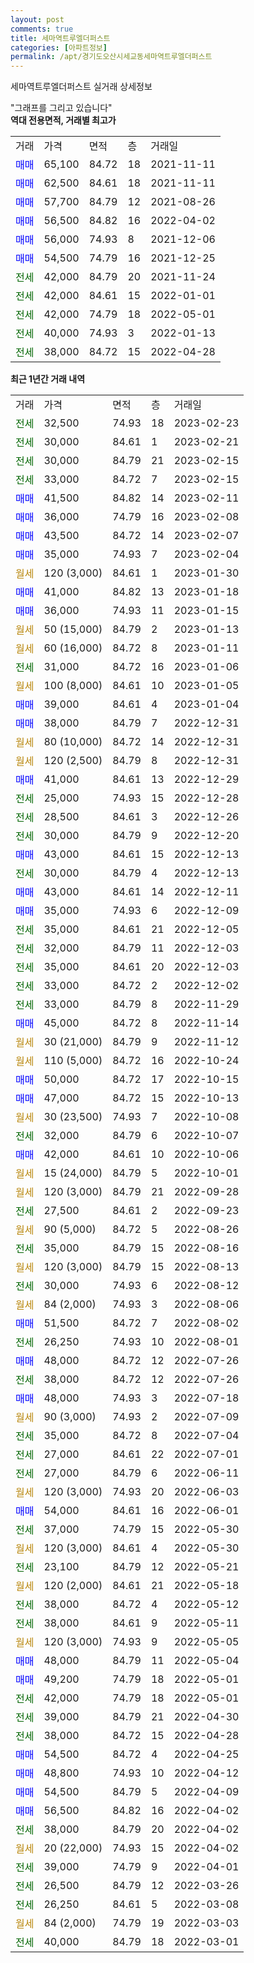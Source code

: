 ```yaml
---
layout: post
comments: true
title: 세마역트루엘더퍼스트
categories: [아파트정보]
permalink: /apt/경기도오산시세교동세마역트루엘더퍼스트
---
```


세마역트루엘더퍼스트 실거래 상세정보

<script type="text/javascript">
  google.charts.load('current', {'packages':['line', 'corechart']});
  google.charts.setOnLoadCallback(drawChart);

  function drawChart() {
    var data = new google.visualization.DataTable();
    data.addColumn('date', '거래일');
    data.addColumn('number', "매매");
    data.addColumn('number', "전세");
    data.addColumn('number', "전매");

    data.addRows([[new Date(Date.parse("2023-02-23")), null, 32500, null], [new Date(Date.parse("2023-02-21")), null, 30000, null], [new Date(Date.parse("2023-02-15")), null, 30000, null], [new Date(Date.parse("2023-02-15")), null, 33000, null], [new Date(Date.parse("2023-02-11")), 41500, null, null], [new Date(Date.parse("2023-02-08")), 36000, null, null], [new Date(Date.parse("2023-02-07")), 43500, null, null], [new Date(Date.parse("2023-02-04")), 35000, null, null], [new Date(Date.parse("2023-01-30")), null, null, null], [new Date(Date.parse("2023-01-18")), 41000, null, null], [new Date(Date.parse("2023-01-15")), 36000, null, null], [new Date(Date.parse("2023-01-13")), null, null, null], [new Date(Date.parse("2023-01-11")), null, null, null], [new Date(Date.parse("2023-01-06")), null, 31000, null], [new Date(Date.parse("2023-01-05")), null, null, null], [new Date(Date.parse("2023-01-04")), 39000, null, null], [new Date(Date.parse("2022-12-31")), 38000, null, null], [new Date(Date.parse("2022-12-31")), null, null, null], [new Date(Date.parse("2022-12-31")), null, null, null], [new Date(Date.parse("2022-12-29")), 41000, null, null], [new Date(Date.parse("2022-12-28")), null, 25000, null], [new Date(Date.parse("2022-12-26")), null, 28500, null], [new Date(Date.parse("2022-12-20")), null, 30000, null], [new Date(Date.parse("2022-12-13")), 43000, null, null], [new Date(Date.parse("2022-12-13")), null, 30000, null], [new Date(Date.parse("2022-12-11")), 43000, null, null], [new Date(Date.parse("2022-12-09")), 35000, null, null], [new Date(Date.parse("2022-12-05")), null, 35000, null], [new Date(Date.parse("2022-12-03")), null, 32000, null], [new Date(Date.parse("2022-12-03")), null, 35000, null], [new Date(Date.parse("2022-12-02")), null, 33000, null], [new Date(Date.parse("2022-11-29")), null, 33000, null], [new Date(Date.parse("2022-11-14")), 45000, null, null], [new Date(Date.parse("2022-11-12")), null, null, null], [new Date(Date.parse("2022-10-24")), null, null, null], [new Date(Date.parse("2022-10-15")), 50000, null, null], [new Date(Date.parse("2022-10-13")), 47000, null, null], [new Date(Date.parse("2022-10-08")), null, null, null], [new Date(Date.parse("2022-10-07")), null, 32000, null], [new Date(Date.parse("2022-10-06")), 42000, null, null], [new Date(Date.parse("2022-10-01")), null, null, null], [new Date(Date.parse("2022-09-28")), null, null, null], [new Date(Date.parse("2022-09-23")), null, 27500, null], [new Date(Date.parse("2022-08-26")), null, null, null], [new Date(Date.parse("2022-08-16")), null, 35000, null], [new Date(Date.parse("2022-08-13")), null, null, null], [new Date(Date.parse("2022-08-12")), null, 30000, null], [new Date(Date.parse("2022-08-06")), null, null, null], [new Date(Date.parse("2022-08-02")), 51500, null, null], [new Date(Date.parse("2022-08-01")), null, 26250, null], [new Date(Date.parse("2022-07-26")), 48000, null, null], [new Date(Date.parse("2022-07-26")), null, 38000, null], [new Date(Date.parse("2022-07-18")), 48000, null, null], [new Date(Date.parse("2022-07-09")), null, null, null], [new Date(Date.parse("2022-07-04")), null, 35000, null], [new Date(Date.parse("2022-07-01")), null, 27000, null], [new Date(Date.parse("2022-06-11")), null, 27000, null], [new Date(Date.parse("2022-06-03")), null, null, null], [new Date(Date.parse("2022-06-01")), 54000, null, null], [new Date(Date.parse("2022-05-30")), null, 37000, null], [new Date(Date.parse("2022-05-30")), null, null, null], [new Date(Date.parse("2022-05-21")), null, 23100, null], [new Date(Date.parse("2022-05-18")), null, null, null], [new Date(Date.parse("2022-05-12")), null, 38000, null], [new Date(Date.parse("2022-05-11")), null, 38000, null], [new Date(Date.parse("2022-05-05")), null, null, null], [new Date(Date.parse("2022-05-04")), 48000, null, null], [new Date(Date.parse("2022-05-01")), 49200, null, null], [new Date(Date.parse("2022-05-01")), null, 42000, null], [new Date(Date.parse("2022-04-30")), null, 39000, null], [new Date(Date.parse("2022-04-28")), null, 38000, null], [new Date(Date.parse("2022-04-25")), 54500, null, null], [new Date(Date.parse("2022-04-12")), 48800, null, null], [new Date(Date.parse("2022-04-09")), 54500, null, null], [new Date(Date.parse("2022-04-02")), 56500, null, null], [new Date(Date.parse("2022-04-02")), null, 38000, null], [new Date(Date.parse("2022-04-02")), null, null, null], [new Date(Date.parse("2022-04-01")), null, 39000, null], [new Date(Date.parse("2022-03-26")), null, 26500, null], [new Date(Date.parse("2022-03-08")), null, 26250, null], [new Date(Date.parse("2022-03-03")), null, null, null], [new Date(Date.parse("2022-03-01")), null, 40000, null]]);

    var options = {
      hAxis: {
        format: 'yyyy/MM/dd'
      },    
      lineWidth: 0,
      pointsVisible: true,    
      title: '최근 1년간 유형별 실거래가 분포',
      legend: { position: 'bottom' }
    };

    var formatter = new google.visualization.NumberFormat({pattern:'###,###'} );
    formatter.format(data, 1);
    formatter.format(data, 2);
    
    setTimeout(function() {
        var chart = new google.visualization.LineChart(document.getElementById('columnchart_material'));
        chart.draw(data, (options));
        document.getElementById('loading').style.display = 'none';
    }, 200);
  }
</script>


<div id="loading" style="z-index:20; display: block; margin-left: 0px">"그래프를 그리고 있습니다"</div>
<div id="columnchart_material" style="width: 95%; margin-left: 0px; display: block"></div>
<!-- contents start -->
<b>역대 전용면적, 거래별 최고가</b>
<table class="sortable">
    <tr>
      <td>거래</td>
      <td>가격</td>
      <td>면적</td>
      <td>층</td>
      <td>거래일</td>
    </tr>
        <tr>
          <td><a style="color: blue">매매</a></td>
          <td>65,100</td>
          <td>84.72</td>
          <td>18</td>
          <td>2021-11-11</td>
        </tr>            <tr>
          <td><a style="color: blue">매매</a></td>
          <td>62,500</td>
          <td>84.61</td>
          <td>18</td>
          <td>2021-11-11</td>
        </tr>            <tr>
          <td><a style="color: blue">매매</a></td>
          <td>57,700</td>
          <td>84.79</td>
          <td>12</td>
          <td>2021-08-26</td>
        </tr>            <tr>
          <td><a style="color: blue">매매</a></td>
          <td>56,500</td>
          <td>84.82</td>
          <td>16</td>
          <td>2022-04-02</td>
        </tr>            <tr>
          <td><a style="color: blue">매매</a></td>
          <td>56,000</td>
          <td>74.93</td>
          <td>8</td>
          <td>2021-12-06</td>
        </tr>            <tr>
          <td><a style="color: blue">매매</a></td>
          <td>54,500</td>
          <td>74.79</td>
          <td>16</td>
          <td>2021-12-25</td>
        </tr>        
        <tr>
              <td><a style="color: darkgreen">전세</a></td>
              <td>42,000</td>
              <td>84.79</td>
              <td>20</td>
              <td>2021-11-24</td>
            </tr>            <tr>
              <td><a style="color: darkgreen">전세</a></td>
              <td>42,000</td>
              <td>84.61</td>
              <td>15</td>
              <td>2022-01-01</td>
            </tr>            <tr>
              <td><a style="color: darkgreen">전세</a></td>
              <td>42,000</td>
              <td>74.79</td>
              <td>18</td>
              <td>2022-05-01</td>
            </tr>            <tr>
              <td><a style="color: darkgreen">전세</a></td>
              <td>40,000</td>
              <td>74.93</td>
              <td>3</td>
              <td>2022-01-13</td>
            </tr>            <tr>
              <td><a style="color: darkgreen">전세</a></td>
              <td>38,000</td>
              <td>84.72</td>
              <td>15</td>
              <td>2022-04-28</td>
            </tr>        
    
</table>

<b>최근 1년간 거래 내역</b>

<table class="sortable">
    <tr>
      <td>거래</td>
      <td>가격</td>
      <td>면적</td>
      <td>층</td>
      <td>거래일</td>
    </tr>
    <tr>
      <td><a style="color: darkgreen">전세</a></td>
      <td>32,500</td>
      <td>74.93</td>
      <td>18</td>
      <td>2023-02-23</td>
    </tr>          <tr>
      <td><a style="color: darkgreen">전세</a></td>
      <td>30,000</td>
      <td>84.61</td>
      <td>1</td>
      <td>2023-02-21</td>
    </tr>          <tr>
      <td><a style="color: darkgreen">전세</a></td>
      <td>30,000</td>
      <td>84.79</td>
      <td>21</td>
      <td>2023-02-15</td>
    </tr>          <tr>
      <td><a style="color: darkgreen">전세</a></td>
      <td>33,000</td>
      <td>84.72</td>
      <td>7</td>
      <td>2023-02-15</td>
    </tr>          <tr>
      <td><a style="color: blue">매매</a></td>
      <td>41,500</td>
      <td>84.82</td>
      <td>14</td>
      <td>2023-02-11</td>
    </tr>          <tr>
      <td><a style="color: blue">매매</a></td>
      <td>36,000</td>
      <td>74.79</td>
      <td>16</td>
      <td>2023-02-08</td>
    </tr>          <tr>
      <td><a style="color: blue">매매</a></td>
      <td>43,500</td>
      <td>84.72</td>
      <td>14</td>
      <td>2023-02-07</td>
    </tr>          <tr>
      <td><a style="color: blue">매매</a></td>
      <td>35,000</td>
      <td>74.93</td>
      <td>7</td>
      <td>2023-02-04</td>
    </tr>          <tr>
      <td><a style="color: darkgoldenrod">월세</a></td>
      <td>120 (3,000)</td>
      <td>84.61</td>
      <td>1</td>
      <td>2023-01-30</td>
    </tr>          <tr>
      <td><a style="color: blue">매매</a></td>
      <td>41,000</td>
      <td>84.82</td>
      <td>13</td>
      <td>2023-01-18</td>
    </tr>          <tr>
      <td><a style="color: blue">매매</a></td>
      <td>36,000</td>
      <td>74.93</td>
      <td>11</td>
      <td>2023-01-15</td>
    </tr>          <tr>
      <td><a style="color: darkgoldenrod">월세</a></td>
      <td>50 (15,000)</td>
      <td>84.79</td>
      <td>2</td>
      <td>2023-01-13</td>
    </tr>          <tr>
      <td><a style="color: darkgoldenrod">월세</a></td>
      <td>60 (16,000)</td>
      <td>84.72</td>
      <td>8</td>
      <td>2023-01-11</td>
    </tr>          <tr>
      <td><a style="color: darkgreen">전세</a></td>
      <td>31,000</td>
      <td>84.72</td>
      <td>16</td>
      <td>2023-01-06</td>
    </tr>          <tr>
      <td><a style="color: darkgoldenrod">월세</a></td>
      <td>100 (8,000)</td>
      <td>84.61</td>
      <td>10</td>
      <td>2023-01-05</td>
    </tr>          <tr>
      <td><a style="color: blue">매매</a></td>
      <td>39,000</td>
      <td>84.61</td>
      <td>4</td>
      <td>2023-01-04</td>
    </tr>          <tr>
      <td><a style="color: blue">매매</a></td>
      <td>38,000</td>
      <td>84.79</td>
      <td>7</td>
      <td>2022-12-31</td>
    </tr>          <tr>
      <td><a style="color: darkgoldenrod">월세</a></td>
      <td>80 (10,000)</td>
      <td>84.72</td>
      <td>14</td>
      <td>2022-12-31</td>
    </tr>          <tr>
      <td><a style="color: darkgoldenrod">월세</a></td>
      <td>120 (2,500)</td>
      <td>84.79</td>
      <td>8</td>
      <td>2022-12-31</td>
    </tr>          <tr>
      <td><a style="color: blue">매매</a></td>
      <td>41,000</td>
      <td>84.61</td>
      <td>13</td>
      <td>2022-12-29</td>
    </tr>          <tr>
      <td><a style="color: darkgreen">전세</a></td>
      <td>25,000</td>
      <td>74.93</td>
      <td>15</td>
      <td>2022-12-28</td>
    </tr>          <tr>
      <td><a style="color: darkgreen">전세</a></td>
      <td>28,500</td>
      <td>84.61</td>
      <td>3</td>
      <td>2022-12-26</td>
    </tr>          <tr>
      <td><a style="color: darkgreen">전세</a></td>
      <td>30,000</td>
      <td>84.79</td>
      <td>9</td>
      <td>2022-12-20</td>
    </tr>          <tr>
      <td><a style="color: blue">매매</a></td>
      <td>43,000</td>
      <td>84.61</td>
      <td>15</td>
      <td>2022-12-13</td>
    </tr>          <tr>
      <td><a style="color: darkgreen">전세</a></td>
      <td>30,000</td>
      <td>84.79</td>
      <td>4</td>
      <td>2022-12-13</td>
    </tr>          <tr>
      <td><a style="color: blue">매매</a></td>
      <td>43,000</td>
      <td>84.61</td>
      <td>14</td>
      <td>2022-12-11</td>
    </tr>          <tr>
      <td><a style="color: blue">매매</a></td>
      <td>35,000</td>
      <td>74.93</td>
      <td>6</td>
      <td>2022-12-09</td>
    </tr>          <tr>
      <td><a style="color: darkgreen">전세</a></td>
      <td>35,000</td>
      <td>84.61</td>
      <td>21</td>
      <td>2022-12-05</td>
    </tr>          <tr>
      <td><a style="color: darkgreen">전세</a></td>
      <td>32,000</td>
      <td>84.79</td>
      <td>11</td>
      <td>2022-12-03</td>
    </tr>          <tr>
      <td><a style="color: darkgreen">전세</a></td>
      <td>35,000</td>
      <td>84.61</td>
      <td>20</td>
      <td>2022-12-03</td>
    </tr>          <tr>
      <td><a style="color: darkgreen">전세</a></td>
      <td>33,000</td>
      <td>84.72</td>
      <td>2</td>
      <td>2022-12-02</td>
    </tr>          <tr>
      <td><a style="color: darkgreen">전세</a></td>
      <td>33,000</td>
      <td>84.79</td>
      <td>8</td>
      <td>2022-11-29</td>
    </tr>          <tr>
      <td><a style="color: blue">매매</a></td>
      <td>45,000</td>
      <td>84.72</td>
      <td>8</td>
      <td>2022-11-14</td>
    </tr>          <tr>
      <td><a style="color: darkgoldenrod">월세</a></td>
      <td>30 (21,000)</td>
      <td>84.79</td>
      <td>9</td>
      <td>2022-11-12</td>
    </tr>          <tr>
      <td><a style="color: darkgoldenrod">월세</a></td>
      <td>110 (5,000)</td>
      <td>84.72</td>
      <td>16</td>
      <td>2022-10-24</td>
    </tr>          <tr>
      <td><a style="color: blue">매매</a></td>
      <td>50,000</td>
      <td>84.72</td>
      <td>17</td>
      <td>2022-10-15</td>
    </tr>          <tr>
      <td><a style="color: blue">매매</a></td>
      <td>47,000</td>
      <td>84.72</td>
      <td>15</td>
      <td>2022-10-13</td>
    </tr>          <tr>
      <td><a style="color: darkgoldenrod">월세</a></td>
      <td>30 (23,500)</td>
      <td>74.93</td>
      <td>7</td>
      <td>2022-10-08</td>
    </tr>          <tr>
      <td><a style="color: darkgreen">전세</a></td>
      <td>32,000</td>
      <td>84.79</td>
      <td>6</td>
      <td>2022-10-07</td>
    </tr>          <tr>
      <td><a style="color: blue">매매</a></td>
      <td>42,000</td>
      <td>84.61</td>
      <td>10</td>
      <td>2022-10-06</td>
    </tr>          <tr>
      <td><a style="color: darkgoldenrod">월세</a></td>
      <td>15 (24,000)</td>
      <td>84.79</td>
      <td>5</td>
      <td>2022-10-01</td>
    </tr>          <tr>
      <td><a style="color: darkgoldenrod">월세</a></td>
      <td>120 (3,000)</td>
      <td>84.79</td>
      <td>21</td>
      <td>2022-09-28</td>
    </tr>          <tr>
      <td><a style="color: darkgreen">전세</a></td>
      <td>27,500</td>
      <td>84.61</td>
      <td>2</td>
      <td>2022-09-23</td>
    </tr>          <tr>
      <td><a style="color: darkgoldenrod">월세</a></td>
      <td>90 (5,000)</td>
      <td>84.72</td>
      <td>5</td>
      <td>2022-08-26</td>
    </tr>          <tr>
      <td><a style="color: darkgreen">전세</a></td>
      <td>35,000</td>
      <td>84.79</td>
      <td>15</td>
      <td>2022-08-16</td>
    </tr>          <tr>
      <td><a style="color: darkgoldenrod">월세</a></td>
      <td>120 (3,000)</td>
      <td>84.79</td>
      <td>15</td>
      <td>2022-08-13</td>
    </tr>          <tr>
      <td><a style="color: darkgreen">전세</a></td>
      <td>30,000</td>
      <td>74.93</td>
      <td>6</td>
      <td>2022-08-12</td>
    </tr>          <tr>
      <td><a style="color: darkgoldenrod">월세</a></td>
      <td>84 (2,000)</td>
      <td>74.93</td>
      <td>3</td>
      <td>2022-08-06</td>
    </tr>          <tr>
      <td><a style="color: blue">매매</a></td>
      <td>51,500</td>
      <td>84.72</td>
      <td>7</td>
      <td>2022-08-02</td>
    </tr>          <tr>
      <td><a style="color: darkgreen">전세</a></td>
      <td>26,250</td>
      <td>74.93</td>
      <td>10</td>
      <td>2022-08-01</td>
    </tr>          <tr>
      <td><a style="color: blue">매매</a></td>
      <td>48,000</td>
      <td>84.72</td>
      <td>12</td>
      <td>2022-07-26</td>
    </tr>          <tr>
      <td><a style="color: darkgreen">전세</a></td>
      <td>38,000</td>
      <td>84.72</td>
      <td>12</td>
      <td>2022-07-26</td>
    </tr>          <tr>
      <td><a style="color: blue">매매</a></td>
      <td>48,000</td>
      <td>74.93</td>
      <td>3</td>
      <td>2022-07-18</td>
    </tr>          <tr>
      <td><a style="color: darkgoldenrod">월세</a></td>
      <td>90 (3,000)</td>
      <td>74.93</td>
      <td>2</td>
      <td>2022-07-09</td>
    </tr>          <tr>
      <td><a style="color: darkgreen">전세</a></td>
      <td>35,000</td>
      <td>84.72</td>
      <td>8</td>
      <td>2022-07-04</td>
    </tr>          <tr>
      <td><a style="color: darkgreen">전세</a></td>
      <td>27,000</td>
      <td>84.61</td>
      <td>22</td>
      <td>2022-07-01</td>
    </tr>          <tr>
      <td><a style="color: darkgreen">전세</a></td>
      <td>27,000</td>
      <td>84.79</td>
      <td>6</td>
      <td>2022-06-11</td>
    </tr>          <tr>
      <td><a style="color: darkgoldenrod">월세</a></td>
      <td>120 (3,000)</td>
      <td>74.93</td>
      <td>20</td>
      <td>2022-06-03</td>
    </tr>          <tr>
      <td><a style="color: blue">매매</a></td>
      <td>54,000</td>
      <td>84.61</td>
      <td>16</td>
      <td>2022-06-01</td>
    </tr>          <tr>
      <td><a style="color: darkgreen">전세</a></td>
      <td>37,000</td>
      <td>74.79</td>
      <td>15</td>
      <td>2022-05-30</td>
    </tr>          <tr>
      <td><a style="color: darkgoldenrod">월세</a></td>
      <td>120 (3,000)</td>
      <td>84.61</td>
      <td>4</td>
      <td>2022-05-30</td>
    </tr>          <tr>
      <td><a style="color: darkgreen">전세</a></td>
      <td>23,100</td>
      <td>84.79</td>
      <td>12</td>
      <td>2022-05-21</td>
    </tr>          <tr>
      <td><a style="color: darkgoldenrod">월세</a></td>
      <td>120 (2,000)</td>
      <td>84.61</td>
      <td>21</td>
      <td>2022-05-18</td>
    </tr>          <tr>
      <td><a style="color: darkgreen">전세</a></td>
      <td>38,000</td>
      <td>84.72</td>
      <td>4</td>
      <td>2022-05-12</td>
    </tr>          <tr>
      <td><a style="color: darkgreen">전세</a></td>
      <td>38,000</td>
      <td>84.61</td>
      <td>9</td>
      <td>2022-05-11</td>
    </tr>          <tr>
      <td><a style="color: darkgoldenrod">월세</a></td>
      <td>120 (3,000)</td>
      <td>74.93</td>
      <td>9</td>
      <td>2022-05-05</td>
    </tr>          <tr>
      <td><a style="color: blue">매매</a></td>
      <td>48,000</td>
      <td>84.79</td>
      <td>11</td>
      <td>2022-05-04</td>
    </tr>          <tr>
      <td><a style="color: blue">매매</a></td>
      <td>49,200</td>
      <td>74.79</td>
      <td>18</td>
      <td>2022-05-01</td>
    </tr>          <tr>
      <td><a style="color: darkgreen">전세</a></td>
      <td>42,000</td>
      <td>74.79</td>
      <td>18</td>
      <td>2022-05-01</td>
    </tr>          <tr>
      <td><a style="color: darkgreen">전세</a></td>
      <td>39,000</td>
      <td>84.79</td>
      <td>21</td>
      <td>2022-04-30</td>
    </tr>          <tr>
      <td><a style="color: darkgreen">전세</a></td>
      <td>38,000</td>
      <td>84.72</td>
      <td>15</td>
      <td>2022-04-28</td>
    </tr>          <tr>
      <td><a style="color: blue">매매</a></td>
      <td>54,500</td>
      <td>84.72</td>
      <td>4</td>
      <td>2022-04-25</td>
    </tr>          <tr>
      <td><a style="color: blue">매매</a></td>
      <td>48,800</td>
      <td>74.93</td>
      <td>10</td>
      <td>2022-04-12</td>
    </tr>          <tr>
      <td><a style="color: blue">매매</a></td>
      <td>54,500</td>
      <td>84.79</td>
      <td>5</td>
      <td>2022-04-09</td>
    </tr>          <tr>
      <td><a style="color: blue">매매</a></td>
      <td>56,500</td>
      <td>84.82</td>
      <td>16</td>
      <td>2022-04-02</td>
    </tr>          <tr>
      <td><a style="color: darkgreen">전세</a></td>
      <td>38,000</td>
      <td>84.79</td>
      <td>20</td>
      <td>2022-04-02</td>
    </tr>          <tr>
      <td><a style="color: darkgoldenrod">월세</a></td>
      <td>20 (22,000)</td>
      <td>74.93</td>
      <td>15</td>
      <td>2022-04-02</td>
    </tr>          <tr>
      <td><a style="color: darkgreen">전세</a></td>
      <td>39,000</td>
      <td>74.79</td>
      <td>9</td>
      <td>2022-04-01</td>
    </tr>          <tr>
      <td><a style="color: darkgreen">전세</a></td>
      <td>26,500</td>
      <td>84.79</td>
      <td>12</td>
      <td>2022-03-26</td>
    </tr>          <tr>
      <td><a style="color: darkgreen">전세</a></td>
      <td>26,250</td>
      <td>84.61</td>
      <td>5</td>
      <td>2022-03-08</td>
    </tr>          <tr>
      <td><a style="color: darkgoldenrod">월세</a></td>
      <td>84 (2,000)</td>
      <td>74.79</td>
      <td>19</td>
      <td>2022-03-03</td>
    </tr>          <tr>
      <td><a style="color: darkgreen">전세</a></td>
      <td>40,000</td>
      <td>84.79</td>
      <td>18</td>
      <td>2022-03-01</td>
    </tr>      </table>
<!-- contents end -->    

